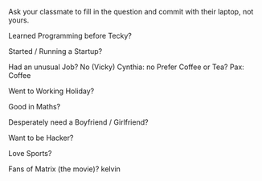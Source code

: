 Ask your classmate to fill in the question and commit with their laptop, not yours.

Learned Programming before Tecky?

Started / Running a Startup?

Had an unusual Job?
No (Vicky)
Cynthia: no
Prefer Coffee or Tea?
Pax: Coffee

Went to Working Holiday?

Good in Maths?

Desperately need a Boyfriend / Girlfriend?

Want to be Hacker?

Love Sports?

Fans of Matrix (the movie)?
kelvin